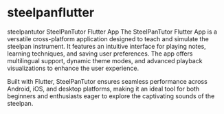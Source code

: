 # steelpanflutter
steelpantutor
SteelPanTutor Flutter App
The SteelPanTutor Flutter App is a versatile cross-platform application designed to teach and simulate the steelpan instrument. It features an intuitive interface for playing notes, learning techniques, and saving user preferences. The app offers multilingual support, dynamic theme modes, and advanced playback visualizations to enhance the user experience.

Built with Flutter, SteelPanTutor ensures seamless performance across Android, iOS, and desktop platforms, making it an ideal tool for both beginners and enthusiasts eager to explore the captivating sounds of the steelpan.







